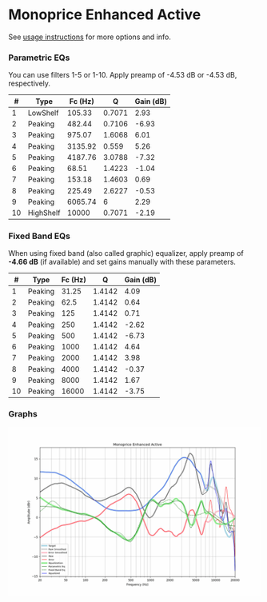 # Monoprice Enhanced Active
See [usage instructions](https://github.com/jaakkopasanen/AutoEq#usage) for more options and info.

### Parametric EQs
You can use filters 1-5 or 1-10. Apply preamp of -4.53 dB or -4.53 dB, respectively.

|   # | Type      |   Fc (Hz) |      Q |   Gain (dB) |
|-----|-----------|-----------|--------|-------------|
|   1 | LowShelf  |    105.33 | 0.7071 |        2.93 |
|   2 | Peaking   |    482.44 | 0.7106 |       -6.93 |
|   3 | Peaking   |    975.07 | 1.6068 |        6.01 |
|   4 | Peaking   |   3135.92 | 0.559  |        5.26 |
|   5 | Peaking   |   4187.76 | 3.0788 |       -7.32 |
|   6 | Peaking   |     68.51 | 1.4223 |       -1.04 |
|   7 | Peaking   |    153.18 | 1.4603 |        0.69 |
|   8 | Peaking   |    225.49 | 2.6227 |       -0.53 |
|   9 | Peaking   |   6065.74 | 6      |        2.29 |
|  10 | HighShelf |  10000    | 0.7071 |       -2.19 |

### Fixed Band EQs
When using fixed band (also called graphic) equalizer, apply preamp of **-4.66 dB** (if available) and set gains manually with these parameters.

|   # | Type    |   Fc (Hz) |      Q |   Gain (dB) |
|-----|---------|-----------|--------|-------------|
|   1 | Peaking |     31.25 | 1.4142 |        4.09 |
|   2 | Peaking |     62.5  | 1.4142 |        0.64 |
|   3 | Peaking |    125    | 1.4142 |        0.71 |
|   4 | Peaking |    250    | 1.4142 |       -2.62 |
|   5 | Peaking |    500    | 1.4142 |       -6.73 |
|   6 | Peaking |   1000    | 1.4142 |        4.64 |
|   7 | Peaking |   2000    | 1.4142 |        3.98 |
|   8 | Peaking |   4000    | 1.4142 |       -0.37 |
|   9 | Peaking |   8000    | 1.4142 |        1.67 |
|  10 | Peaking |  16000    | 1.4142 |       -3.75 |

### Graphs
![](./Monoprice%20Enhanced%20Active.png)
